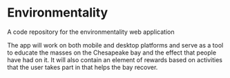 Environmentality
================

A code repository for the environmentality web application

The app will work on both mobile and desktop platforms and serve as a tool to educate the masses on the Chesapeake bay and the effect that people have had on it.  It will also contain an element of rewards based on activities that the user takes part in that helps the bay recover.

